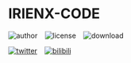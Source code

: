 # IRIENX-CODE

![author](https://img.shields.io/badge/author-irisoulenx-blue.svg?style=flat-square)
&ensp;
![license](https://img.shields.io/github/license/irisoulenx/irienx-code?color=lightgrey&style=flat-square)
&ensp;
![download](https://img.shields.io/github/downloads/irisoulenx/irienx-code/total?style=flat-square)

[![twitter](https://img.shields.io/badge/Twitter-irisoulenx-blue.svg?style=social&logo=twitter)](https://twitter.com/irisoulenx)
&ensp;
[![bilibili](https://img.shields.io/badge/Bilibili-irisoulenx-pink.svg?style=social&logo=bilibili)](https://space.bilibili.com/285779859)


